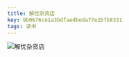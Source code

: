 ```yaml
---
title: 解忧杂货店
key: 9b0676ce1a3bdfaedbeda77e2bfb8331
tags: 读书
---
```


![解忧杂货店](http://118.24.108.205:8086/pic/blog/jie-you-za-huo-dian.webp)

<!--more-->

